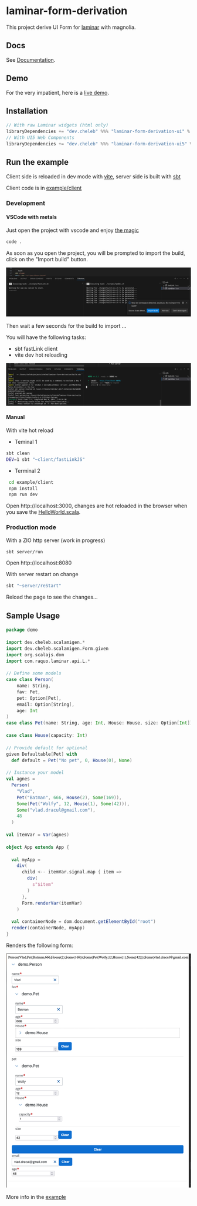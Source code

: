 # laminar-form-derivation

This project derive UI Form for [laminar](https://laminar.dev/) with magnolia.

## Docs

See [Documentation](https://cheleb.github.io/laminar-form-derivation/docs/index.html).

## Demo

For the very impatient, here is a [live demo](https://cheleb.github.io/laminar-form-derivation/demo.html).

## Installation

```sbt
// With raw Laminar widgets (html only)
libraryDependencies += "dev.cheleb" %%% "laminar-form-derivation-ui" % "0.11.0"
// With UI5 Web Components
libraryDependencies += "dev.cheleb" %%% "laminar-form-derivation-ui5" % "0.11.0"
```
## Run the example


Client side is reloaded in dev mode with [vite](https://vitejs.dev/), server side is built with [sbt](https://www.scala-sbt.org/)


Client code is in [example/client](./example/client/src/main/scala/HelloWorld.scala)

### Development

#### VSCode with metals

Just open the project with vscode and enjoy [the magic](.vscode/tasks.json)

 ```bash
 code .
 ```

As soon as you open the project, you will be prompted to import the build, click on the "Import build" button.

![Import build](./docs/_assets/images/import-project.png)

Then wait a few seconds for the build to import ...

You will have the following tasks:

 * sbt fastLink client
 * vite dev hot reloading

![Tasks](./docs/_assets/images/dev-terminals.png) 

#### Manual

With vite hot reload

 * Teminal 1 

```bash
sbt clean
DEV=1 sbt "~client/fastLinkJS"
```

 * Terminal 2
 ```bash
  cd example/client
  npm install
  npm run dev
  ```

Open http://localhost:3000, changes are hot reloaded in the browser when you save the [HelloWorld.scala](./example/client/src/main/scala/HelloWorld.scala).

### Production mode 

With a ZIO http server (work in progress)

```bash
sbt server/run  
```

Open http://localhost:8080

With server restart on change

```bash
sbt "~server/reStart"
```

Reload the page to see the changes...


## Sample Usage

```scala
package demo

import dev.cheleb.scalamigen.*
import dev.cheleb.scalamigen.Form.given
import org.scalajs.dom
import com.raquo.laminar.api.L.*

// Define some models
case class Person(
    name: String,
    fav: Pet,
    pet: Option[Pet],
    email: Option[String],
    age: Int
)
case class Pet(name: String, age: Int, House: House, size: Option[Int])

case class House(capacity: Int)

// Provide default for optional
given Defaultable[Pet] with
  def default = Pet("No pet", 0, House(0), None)

// Instance your model
val agnes =
  Person(
    "Vlad",
    Pet("Batman", 666, House(2), Some(169)),
    Some(Pet("Wolfy", 12, House(1), Some(42))),
    Some("vlad.dracul@gmail.com"),
    48
  )

val itemVar = Var(agnes)

object App extends App {

  val myApp =
    div(
      child <-- itemVar.signal.map { item =>
        div(
          s"$item"
        )
      },
      Form.renderVar(itemVar)
    )

  val containerNode = dom.document.getElementById("root")
  render(containerNode, myApp)
}

```

Renders the following form:

![Form](./form.png)


More info in the [example](./example/client/src/main/scala/HelloWorld.scala)


